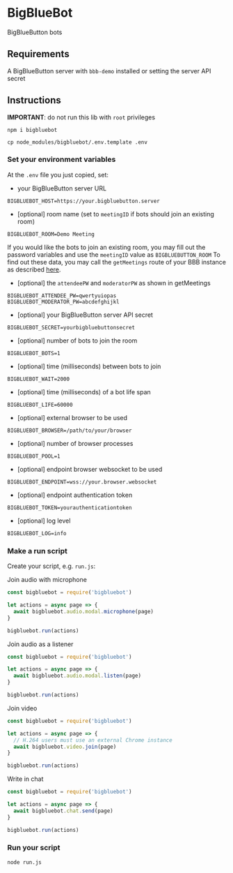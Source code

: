 # BigBlueBot

BigBlueButton bots

## Requirements

A BigBlueButton server with `bbb-demo` installed or setting the server API secret

## Instructions

**IMPORTANT**: do not run this lib with `root` privileges

`npm i bigbluebot`

`cp node_modules/bigbluebot/.env.template .env`

### Set your environment variables

At the `.env` file you just copied, set:

 - your BigBlueButton server URL
```
BIGBLUEBOT_HOST=https://your.bigbluebutton.server
```
 - [optional] room name (set to `meetingID` if bots should join an existing room)
```
BIGBLUEBOT_ROOM=Demo Meeting
```
If you would like the bots to join an existing room, you may fill
out the password variables and use the `meetingID` value as `BIGBLUEBUTTON_ROOM`
To find out these data, you may call the `getMeetings` route of your BBB
instance as described [here](https://docs.bigbluebutton.org/dev/api.html#getmeetings).
 - [optional] the `attendeePW` and `moderatorPW` as shown in getMeetings
```
BIGBLUEBOT_ATTENDEE_PW=qwertyuiopas
BIGBLUEBOT_MODERATOR_PW=abcdefghijkl
```
 - [optional] your BigBlueButton server API secret
```
BIGBLUEBOT_SECRET=yourbigbluebuttonsecret
```
 - [optional] number of bots to join the room
```
BIGBLUEBOT_BOTS=1
```
 - [optional] time (milliseconds) between bots to join
```
BIGBLUEBOT_WAIT=2000
```
 - [optional] time (milliseconds) of a bot life span
```
BIGBLUEBOT_LIFE=60000
```
 - [optional] external browser to be used
```
BIGBLUEBOT_BROWSER=/path/to/your/browser
```
 - [optional] number of browser processes
```
BIGBLUEBOT_POOL=1
```
 - [optional] endpoint browser websocket to be used
```
BIGBLUEBOT_ENDPOINT=wss://your.browser.websocket
```
 - [optional] endpoint authentication token
```
BIGBLUEBOT_TOKEN=yourauthenticationtoken
```
 - [optional] log level
```
BIGBLUEBOT_LOG=info
```

### Make a run script

Create your script, e.g. `run.js`:

Join audio with microphone

```js
const bigbluebot = require('bigbluebot')

let actions = async page => {
  await bigbluebot.audio.modal.microphone(page)
}

bigbluebot.run(actions)
```

Join audio as a listener

```js
const bigbluebot = require('bigbluebot')

let actions = async page => {
  await bigbluebot.audio.modal.listen(page)
}

bigbluebot.run(actions)
```

Join video

```js
const bigbluebot = require('bigbluebot')

let actions = async page => {
  // H.264 users must use an external Chrome instance
  await bigbluebot.video.join(page)
}

bigbluebot.run(actions)
```

Write in chat

```js
const bigbluebot = require('bigbluebot')

let actions = async page => {
  await bigbluebot.chat.send(page)
}

bigbluebot.run(actions)
```

### Run your script

`node run.js`
